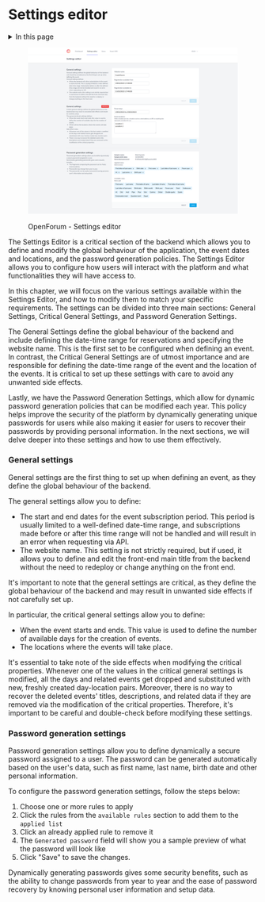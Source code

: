# Settings editor

<details>

<summary>In this page</summary>

[General settings](settings-editor.md#general-settings)

[General settings - critical](settings-editor.md#critical-settings)

[Password generation settings](settings-editor.md#password-generation-settings)

</details>

<figure><img src="../.gitbook/assets/image (3).png" alt=""><figcaption><p>OpenForum - Settings editor</p></figcaption></figure>

The Settings Editor is a critical section of the backend which allows you to define and modify the global behaviour of the application, the event dates and locations, and the password generation policies. The Settings Editor allows you to configure how users will interact with the platform and what functionalities they will have access to.

In this chapter, we will focus on the various settings available within the Settings Editor, and how to modify them to match your specific requirements. The settings can be divided into three main sections: General Settings, Critical General Settings, and Password Generation Settings.

The General Settings define the global behaviour of the backend and include defining the date-time range for reservations and specifying the website name. This is the first set to be configured when defining an event. In contrast, the Critical General Settings are of utmost importance and are responsible for defining the date-time range of the event and the location of the events. It is critical to set up these settings with care to avoid any unwanted side effects.

Lastly, we have the Password Generation Settings, which allow for dynamic password generation policies that can be modified each year. This policy helps improve the security of the platform by dynamically generating unique passwords for users while also making it easier for users to recover their passwords by providing personal information. In the next sections, we will delve deeper into these settings and how to use them effectively.

### General settings

General settings are the first thing to set up when defining an event, as they define the global behaviour of the backend.

The general settings allow you to define:

* The start and end dates for the event subscription period. This period is usually limited to a well-defined date-time range, and subscriptions made before or after this time range will not be handled and will result in an error when requesting via API.
* The website name. This setting is not strictly required, but if used, it allows you to define and edit the front-end main title from the backend without the need to redeploy or change anything on the front end.

It's important to note that the general settings are critical, as they define the global behaviour of the backend and may result in unwanted side effects if not carefully set up.

In particular, the critical general settings allow you to define:

* When the event starts and ends. This value is used to define the number of available days for the creation of events.
* The locations where the events will take place.

It's essential to take note of the side effects when modifying the critical properties. Whenever one of the values in the critical general settings is modified, all the days and related events get dropped and substituted with new, freshly created day-location pairs. Moreover, there is no way to recover the deleted events' titles, descriptions, and related data if they are removed via the modification of the critical properties. Therefore, it's important to be careful and double-check before modifying these settings.

### Password generation settings

Password generation settings allow you to define dynamically a secure password assigned to a user. The password can be generated automatically based on the user's data, such as first name, last name, birth date and other personal information.

To configure the password generation settings, follow the steps below:

1. Choose one or more rules to apply
2. Click the rules from the `available rules` section to add them to the `applied list`
3. Click an already applied rule to remove it
4. The `Generated password` field will show you a sample preview of what the password will look like
5. Click "Save" to save the changes.

Dynamically generating passwords gives some security benefits, such as the ability to change passwords from year to year and the ease of password recovery by knowing personal user information and setup data.
